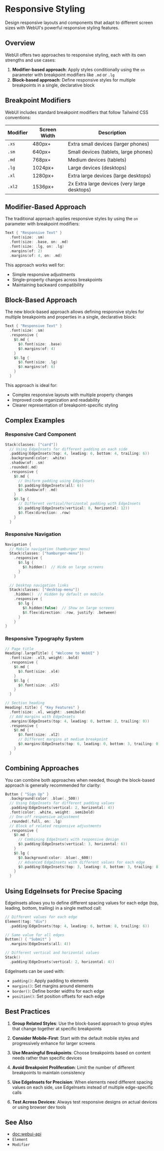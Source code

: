 # Responsive Styling

Design responsive layouts and components that adapt to different screen sizes with WebUI's powerful responsive styling features.

## Overview

WebUI offers two approaches to responsive styling, each with its own strengths and use cases:

1. **Modifier-based approach**: Apply styles conditionally using the `on` parameter with breakpoint modifiers like `.md` or `.lg`
2. **Block-based approach**: Define responsive styles for multiple breakpoints in a single, declarative block

## Breakpoint Modifiers

WebUI includes standard breakpoint modifiers that follow Tailwind CSS conventions:

| Modifier | Screen Width | Description |
|----------|-------------|-------------|
| `.xs`    | 480px+      | Extra small devices (larger phones) |
| `.sm`    | 640px+      | Small devices (tablets, large phones) |
| `.md`    | 768px+      | Medium devices (tablets) |
| `.lg`    | 1024px+     | Large devices (desktops) |
| `.xl`    | 1280px+     | Extra large devices (large desktops) |
| `.xl2`   | 1536px+     | 2x Extra large devices (very large desktops) |

## Modifier-Based Approach

The traditional approach applies responsive styles by using the `on` parameter with breakpoint modifiers:

```swift
Text { "Responsive Text" }
  .font(size: .sm)
  .font(size: .base, on: .md)
  .font(size: .lg, on: .lg)
  .margins(of: 2)
  .margins(of: 4, on: .md)
```

This approach works well for:
- Simple responsive adjustments
- Single-property changes across breakpoints
- Maintaining backward compatibility

## Block-Based Approach

The new block-based approach allows defining responsive styles for multiple breakpoints and properties in a single, declarative block:

```swift
Text { "Responsive Text" }
  .font(size: .sm)
  .responsive {
    $0.md {
      $0.font(size: .base)
      $0.margins(of: 4)
    }
    $0.lg {
      $0.font(size: .lg)
      $0.margins(of: 6)
    }
  }
```

This approach is ideal for:
- Complex responsive layouts with multiple property changes
- Improved code organization and readability
- Clearer representation of breakpoint-specific styling

## Complex Examples

### Responsive Card Component

```swift
Stack(classes: ["card"])
  // Using EdgeInsets for different padding on each side
  .padding(EdgeInsets(top: 4, leading: 6, bottom: 4, trailing: 6))
  .background(color: .white)
  .shadow(of: .sm)
  .rounded(.md)
  .responsive {
    $0.md {
      // Uniform padding using EdgeInsets
      $0.padding(EdgeInsets(all: 6))
      $0.shadow(of: .md)
    }
    $0.lg {
      // Different vertical/horizontal padding with EdgeInsets
      $0.padding(EdgeInsets(vertical: 8, horizontal: 12))
      $0.flex(direction: .row)
    }
  }
```

### Responsive Navigation

```swift
Navigation {
  // Mobile navigation (hamburger menu)
  Stack(classes: ["hamburger-menu"])
    .responsive {
      $0.lg {
        $0.hidden()  // Hide on large screens
      }
    }
    
  // Desktop navigation links
  Stack(classes: ["desktop-menu"])
    .hidden()  // Hidden by default on mobile
    .responsive {
      $0.lg {
        $0.hidden(false)  // Show on large screens
        $0.flex(direction: .row, justify: .between)
      }
    }
}
```

### Responsive Typography System

```swift
// Page title
Heading(.largeTitle) { "Welcome to WebUI" }
  .font(size: .xl3, weight: .bold)
  .responsive {
    $0.md {
      $0.font(size: .xl4)
    }
    $0.lg {
      $0.font(size: .xl5)
    }
  }

// Section heading
Heading(.title) { "Key Features" }
  .font(size: .xl, weight: .semibold)
  // Add margins with EdgeInsets
  .margins(EdgeInsets(top: 4, leading: 0, bottom: 2, trailing: 0))
  .responsive {
    $0.md {
      $0.font(size: .xl2)
      // Different margins at medium breakpoint
      $0.margins(EdgeInsets(top: 6, leading: 0, bottom: 3, trailing: 0))
    }
  }
```

## Combining Approaches

You can combine both approaches when needed, though the block-based approach is generally recommended for clarity:

```swift
Button { "Sign Up" }
  .background(color: .blue(._500))
  // Using EdgeInsets for different padding values
  .padding(EdgeInsets(vertical: 2, horizontal: 4))
  .font(color: .white, weight: .semibold)
  // One-off responsive adjustment
  .rounded(.full, on: .lg)
  // Block of related responsive adjustments
  .responsive {
    $0.md {
      // Combining EdgeInsets with responsive design
      $0.padding(EdgeInsets(vertical: 3, horizontal: 6))
    }
    $0.lg {
      $0.background(color: .blue(._600))
      // Advanced EdgeInsets with different values for each edge
      $0.padding(EdgeInsets(top: 3, leading: 8, bottom: 3, trailing: 8))
    }
  }
```

## Using EdgeInsets for Precise Spacing

EdgeInsets allows you to define different spacing values for each edge (top, leading, bottom, trailing) in a single method call:

```swift
// Different values for each edge
Element(tag: "div")
  .padding(EdgeInsets(top: 4, leading: 6, bottom: 8, trailing: 6))

// Same value for all edges
Button() { "Submit" }
  .margins(EdgeInsets(all: 4))

// Different vertical and horizontal values
Stack()
  .padding(EdgeInsets(vertical: 2, horizontal: 4))
```

EdgeInsets can be used with:
- `padding()`: Apply padding to elements
- `margins()`: Set margins around elements
- `border()`: Define border widths for each edge
- `position()`: Set position offsets for each edge

## Best Practices

1. **Group Related Styles**: Use the block-based approach to group styles that change together at specific breakpoints

2. **Consider Mobile-First**: Start with the default mobile styles and progressively enhance for larger screens

3. **Use Meaningful Breakpoints**: Choose breakpoints based on content needs rather than specific devices

4. **Avoid Breakpoint Proliferation**: Limit the number of different breakpoints to maintain consistency

5. **Use EdgeInsets for Precision**: When elements need different spacing values on each side, use EdgeInsets instead of multiple edge-specific calls

6. **Test Across Devices**: Always test responsive designs on actual devices or using browser dev tools

## See Also

- <doc:webui-api>
- ``Element``
- ``Modifier``
